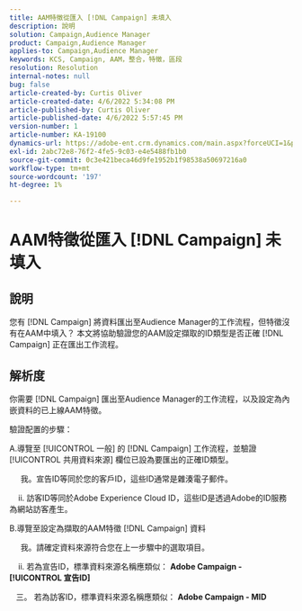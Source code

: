 ```yaml
---
title: AAM特徵從匯入 [!DNL Campaign] 未填入
description: 說明
solution: Campaign,Audience Manager
product: Campaign,Audience Manager
applies-to: Campaign,Audience Manager
keywords: KCS, Campaign, AAM，整合，特徵，區段
resolution: Resolution
internal-notes: null
bug: false
article-created-by: Curtis Oliver
article-created-date: 4/6/2022 5:34:08 PM
article-published-by: Curtis Oliver
article-published-date: 4/6/2022 5:57:45 PM
version-number: 1
article-number: KA-19100
dynamics-url: https://adobe-ent.crm.dynamics.com/main.aspx?forceUCI=1&pagetype=entityrecord&etn=knowledgearticle&id=2a0736be-cfb5-ec11-983f-000d3a5d0cd2
exl-id: 2abc72e8-76f2-4fe5-9c03-e4e5488fb1b0
source-git-commit: 0c3e421beca46d9fe1952b1f98538a50697216a0
workflow-type: tm+mt
source-wordcount: '197'
ht-degree: 1%

---
```


# AAM特徵從匯入 [!DNL Campaign] 未填入

## 說明

您有 [!DNL Campaign] 將資料匯出至Audience Manager的工作流程，但特徵沒有在AAM中填入？ 本文將協助驗證您的AAM設定擷取的ID類型是否正確 [!DNL Campaign] 正在匯出工作流程。 

## 解析度


你需要 [!DNL Campaign] 匯出至Audience Manager的工作流程，以及設定為內嵌資料的已上線AAM特徵。 

驗證配置的步驟：

A.導覽至 [!UICONTROL 一般] 的 [!DNL Campaign] 工作流程，並驗證 [!UICONTROL 共用資料來源] 欄位已設為要匯出的正確ID類型。

     我。宣告ID等同於您的客戶ID，這些ID通常是雜湊電子郵件。

    ii. 訪客ID等同於Adobe Experience Cloud ID，這些ID是透過Adobe的ID服務為網站訪客產生。

B.導覽至設定為擷取的AAM特徵 [!DNL Campaign] 資料

     我。請確定資料來源符合您在上一步驟中的選取項目。

    ii. 若為宣告ID，標準資料來源名稱應類似： <b>Adobe Campaign - [!UICONTROL 宣告ID]</b>

   三。 若為訪客ID，標準資料來源名稱應類似： <b>Adobe Campaign - MID</b>
